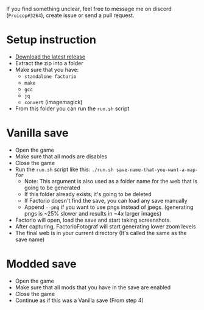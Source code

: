 If you find something unclear, feel free to message me on discord (`Proicop#3264`), create issue or send a pull request.

# Setup instruction

- [Download the latest release](https://github.com/ProkopRandacek/FactorioFotograf/releases/)
- Extract the zip into a folder
- Make sure that you have:
  - `standalone factorio`
  - `make`
  - `gcc`
  - `jq`
  - `convert` (imagemagick)
- From this folder you can run the `run.sh` script

# Vanilla save

- Open the game
- Make sure that all mods are disables
- Close the game
- Run the `run.sh` script like this: `./run.sh save-name-that-you-want-a-map-for`
  - Note: This argument is also used as a folder name for the web that is going to be generated
  - If this folder already exists, it's going to be deleted
  - If Factorio doesn't find the save, you can load any save manually
  - Append `--png` if you want to use pngs instead of jpegs. (generating pngs is ~25% slower and results in ~4x larger images)
- Factorio will open, load the save and start taking screenshots.
- After capturing, FactorioFotograf will start generating lower zoom levels
- The final web is in your current directory (It's called the same as the save name)

# Modded save

- Open the game
- Make sure that all mods that you have in the save are enabled
- Close the game
- Continue as if this was a Vanilla save (From step 4)

